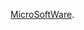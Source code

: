 [MicroSoftWare](https://docs.microsoft.com/en-us/learn/modules/communicate-using-markdown/3-communicating-using-markdown).
